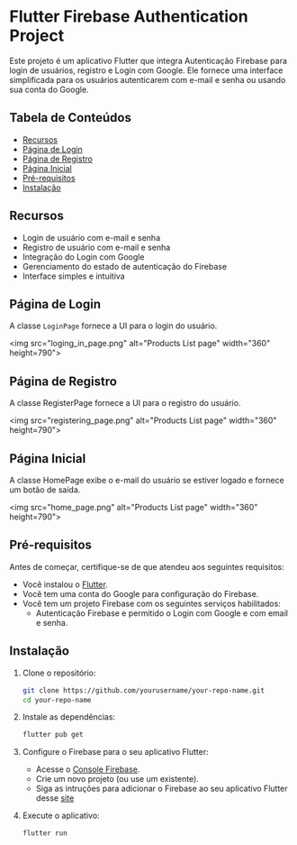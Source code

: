 # Flutter Firebase Authentication Project

Este projeto é um aplicativo Flutter que integra Autenticação Firebase para login de usuários, registro e Login com Google. Ele fornece uma interface simplificada para os usuários autenticarem com e-mail e senha ou usando sua conta do Google.

## Tabela de Conteúdos

- [Recursos](#recursos)
- [Página de Login](#página-de-login)
- [Página de Registro](#página-de-registro)
- [Página Inicial](#página-inicial)
- [Pré-requisitos](#pré-requisitos)
- [Instalação](#instalação)


## Recursos

- Login de usuário com e-mail e senha
- Registro de usuário com e-mail e senha
- Integração do Login com Google
- Gerenciamento do estado de autenticação do Firebase
- Interface simples e intuitiva


## Página de Login

A classe `LoginPage` fornece a UI para o login do usuário.

<img src="loging_in_page.png" alt="Products List page" width="360" height=790">


## Página de Registro

A classe RegisterPage fornece a UI para o registro do usuário.

<img src="registering_page.png" alt="Products List page" width="360" height=790">


## Página Inicial

A classe HomePage exibe o e-mail do usuário se estiver logado e fornece um botão de saída.

<img src="home_page.png" alt="Products List page" width="360" height=790">



## Pré-requisitos

Antes de começar, certifique-se de que atendeu aos seguintes requisitos:

- Você instalou o [Flutter](https://flutter.dev/docs/get-started/install).
- Você tem uma conta do Google para configuração do Firebase.
- Você tem um projeto Firebase com os seguintes serviços habilitados:
    - Autenticação Firebase e permitido o Login com Google e com email e senha.

## Instalação

1. Clone o repositório:

    ```bash
    git clone https://github.com/yourusername/your-repo-name.git
    cd your-repo-name
    ```

2. Instale as dependências:

    ```bash
    flutter pub get
    ```

3. Configure o Firebase para o seu aplicativo Flutter:

    - Acesse o [Console Firebase](https://console.firebase.google.com/).
    - Crie um novo projeto (ou use um existente).
    - Siga as intruções para adicionar o Firebase ao seu aplicativo Flutter desse [site](https://firebase.flutter.dev/docs/overview/)

4. Execute o aplicativo:

    ```bash
    flutter run
    ```
